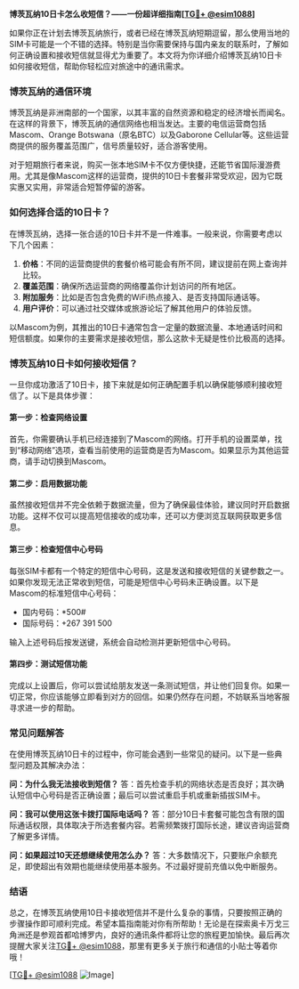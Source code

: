 **博茨瓦纳10日卡怎么收短信？——一份超详细指南[[TG💪+ @esim1088](https://t.me/s/esim1088)]**

如果你正在计划去博茨瓦纳旅行，或者已经在博茨瓦纳短期逗留，那么使用当地的SIM卡可能是一个不错的选择。特别是当你需要保持与国内亲友的联系时，了解如何正确设置和接收短信就显得尤为重要了。本文将为你详细介绍博茨瓦纳10日卡如何接收短信，帮助你轻松应对旅途中的通讯需求。

### 博茨瓦纳的通信环境

博茨瓦纳是非洲南部的一个国家，以其丰富的自然资源和稳定的经济增长而闻名。在这样的背景下，博茨瓦纳的通信网络也相当发达。主要的电信运营商包括Mascom、Orange Botswana（原名BTC）以及Gaborone Cellular等。这些运营商提供的服务覆盖范围广，信号质量较好，适合游客使用。

对于短期旅行者来说，购买一张本地SIM卡不仅方便快捷，还能节省国际漫游费用。尤其是像Mascom这样的运营商，提供的10日卡套餐非常受欢迎，因为它既实惠又实用，非常适合短暂停留的游客。

### 如何选择合适的10日卡？

在博茨瓦纳，选择一张合适的10日卡并不是一件难事。一般来说，你需要考虑以下几个因素：

1. **价格**：不同的运营商提供的套餐价格可能会有所不同，建议提前在网上查询并比较。
2. **覆盖范围**：确保所选运营商的网络覆盖你计划访问的所有地区。
3. **附加服务**：比如是否包含免费的WiFi热点接入、是否支持国际通话等。
4. **用户评价**：可以通过社交媒体或旅游论坛了解其他用户的体验反馈。

以Mascom为例，其推出的10日卡通常包含一定量的数据流量、本地通话时间和短信额度。如果你的主要需求是接收短信，那么这款卡无疑是性价比极高的选择。

### 博茨瓦纳10日卡如何接收短信？

一旦你成功激活了10日卡，接下来就是如何正确配置手机以确保能够顺利接收短信了。以下是具体步骤：

#### 第一步：检查网络设置
首先，你需要确认手机已经连接到了Mascom的网络。打开手机的设置菜单，找到“移动网络”选项，查看当前使用的运营商是否为Mascom。如果显示为其他运营商，请手动切换到Mascom。

#### 第二步：启用数据功能
虽然接收短信并不完全依赖于数据流量，但为了确保最佳体验，建议同时开启数据功能。这样不仅可以提高短信接收的成功率，还可以方便浏览互联网获取更多信息。

#### 第三步：检查短信中心号码
每张SIM卡都有一个特定的短信中心号码，这是发送和接收短信的关键参数之一。如果你发现无法正常收到短信，可能是短信中心号码未正确设置。以下是Mascom的标准短信中心号码：
- 国内号码：*500#
- 国际号码：+267 391 500

输入上述号码后按发送键，系统会自动检测并更新短信中心号码。

#### 第四步：测试短信功能
完成以上设置后，你可以尝试给朋友发送一条测试短信，并让他们回复你。如果一切正常，你应该能够立即看到对方的回信。如果仍然存在问题，不妨联系当地客服寻求进一步的帮助。

### 常见问题解答

在使用博茨瓦纳10日卡的过程中，你可能会遇到一些常见的疑问。以下是一些典型问题及其解决办法：

**问：为什么我无法接收到短信？**
答：首先检查手机的网络状态是否良好；其次确认短信中心号码是否正确设置；最后可以尝试重启手机或重新插拔SIM卡。

**问：我可以使用这张卡拨打国际电话吗？**
答：部分10日卡套餐可能包含有限的国际通话权限，具体取决于所选套餐内容。若需频繁拨打国际长途，建议咨询运营商了解更多详情。

**问：如果超过10天还想继续使用怎么办？**
答：大多数情况下，只要账户余额充足，即使超出有效期也能继续使用基本服务。不过最好提前充值以免中断服务。

### 结语

总之，在博茨瓦纳使用10日卡接收短信并不是什么复杂的事情，只要按照正确的步骤操作即可顺利完成。希望本篇指南能对你有所帮助！无论是在探索奥卡万戈三角洲还是参观首都哈博罗内，良好的通讯条件都将让您的旅程更加愉快。最后再次提醒大家关注[TG💪+ @esim1088](https://t.me/s/esim1088)，那里有更多关于旅行和通信的小贴士等着你哦！

[[TG💪+ @esim1088](https://t.me/s/esim1088) ![Image](https://i.postimg.cc/4NQfJmqS/Snipaste-2025-05-13-00-14-12.png)]